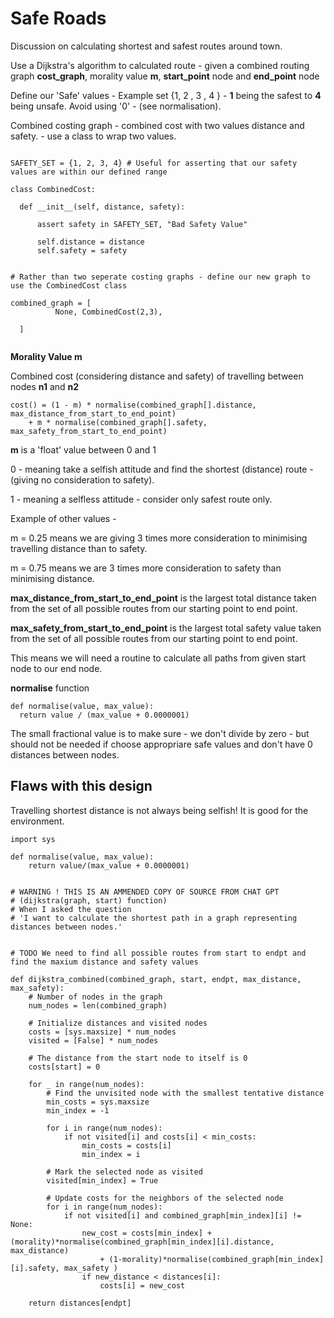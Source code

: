 # Safe Roads

Discussion on calculating shortest and safest routes around town.

Use a Dijkstra's algorithm to calculated route - given a combined routing graph **cost_graph**, morality value **m**, **start_point** node and **end_point** node

Define our 'Safe' values - Example set {1, 2 , 3 , 4 } - **1** being the safest to **4** being unsafe.  Avoid using '0' - (see normalisation).


Combined costing graph - combined cost with two values distance and safety. - use a class to wrap two values.


```

SAFETY_SET = {1, 2, 3, 4} # Useful for asserting that our safety values are within our defined range

class CombinedCost:

  def __init__(self, distance, safety):

      assert safety in SAFETY_SET, "Bad Safety Value"

      self.distance = distance 
      self.safety = safety


# Rather than two seperate costing graphs - define our new graph to use the CombinedCost class

combined_graph = [
          None, CombinedCost(2,3),   

  ]
  
```




**Morality Value m**

Combined cost (considering distance and safety) of travelling between nodes **n1** and **n2** 

```
cost() = (1 - m) * normalise(combined_graph[].distance, max_distance_from_start_to_end_point)   
    + m * normalise(combined_graph[].safety, max_safety_from_start_to_end_point)
 ```

**m** is a 'float' value between 0 and 1

0 - meaning take a selfish attitude and find the shortest (distance) route - (giving no consideration to safety).

1 - meaning a selfless attitude - consider only safest route only.

Example of other values -

m = 0.25 means we are giving 3 times more consideration to minimising travelling distance than to safety.

m = 0.75 means we are 3 times more consideration to safety than minimising distance.



**max_distance_from_start_to_end_point** is the largest total distance taken from the set of all possible routes from our starting point to end point.

**max_safety_from_start_to_end_point** is the largest total safety value taken from the set of all possible routes from our starting point to end point.

This means we will need a routine to calculate all paths from given start node to our end node.

**normalise** function

```
def normalise(value, max_value):
  return value / (max_value + 0.0000001)
```  

The small fractional value is to make sure - we don't divide by zero - but should not be needed if choose appropriare safe values and don't have 0 distances between nodes.






## Flaws with this design

Travelling shortest distance is not always being selfish! It is good for the environment.




```
import sys

def normalise(value, max_value):
    return value/(max_value + 0.0000001)


# WARNING ! THIS IS AN AMMENDED COPY OF SOURCE FROM CHAT GPT
# (dijkstra(graph, start) function)
# When I asked the question 
# 'I want to calculate the shortest path in a graph representing distances between nodes.'


# TODO We need to find all possible routes from start to endpt and find the maxium distance and safety values

def dijkstra_combined(combined_graph, start, endpt, max_distance, max_safety):
    # Number of nodes in the graph
    num_nodes = len(combined_graph)

    # Initialize distances and visited nodes
    costs = [sys.maxsize] * num_nodes
    visited = [False] * num_nodes

    # The distance from the start node to itself is 0
    costs[start] = 0

    for _ in range(num_nodes):
        # Find the unvisited node with the smallest tentative distance
        min_costs = sys.maxsize
        min_index = -1

        for i in range(num_nodes):
            if not visited[i] and costs[i] < min_costs:
                min_costs = costs[i]
                min_index = i

        # Mark the selected node as visited
        visited[min_index] = True

        # Update costs for the neighbors of the selected node
        for i in range(num_nodes):
            if not visited[i] and combined_graph[min_index][i] != None:
                new_cost = costs[min_index] + (morality)*normalise(combined_graph[min_index][i].distance, max_distance)
                    + (1-morality)*normalise(combined_graph[min_index][i].safety, max_safety )
                if new_distance < distances[i]:
                    costs[i] = new_cost

    return distances[endpt]


```


